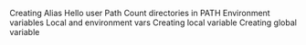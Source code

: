 Creating Alias
Hello user
Path
Count directories in PATH
Environment variables
Local and environment vars
Creating local variable
Creating global variable
